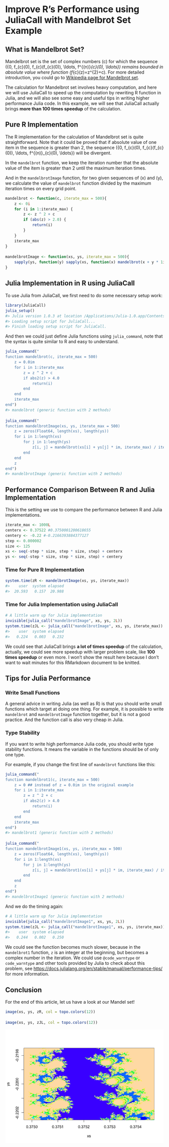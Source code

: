 
# Improve R’s Performance using JuliaCall with Mandelbrot Set Example

## What is Mandelbrot Set?

Mandelbrot set is the set of complex numbers \(c\) for which the
sequence
\(\{0, f_{c}(0), f_{c}(f_{c}(0)), \ldots, f^{(n)}_{c}(0), \ldots\}\)
remains bounded in absolute value where function \(f_{c}(z)=z^{2}+c\).
For more detailed introduction, you could go to [Wikipedia page for
Mandelbrot set](https://en.wikipedia.org/wiki/Mandelbrot_set).

The calculation for Mandelbrot set involves heavy computation, and here
we will use JuliaCall to speed up the computation by rewriting R
function in Julia, and we will also see some easy and useful tips in
writing higher performance Julia code. In this example, we will see that
JuliaCall actually brings **more than 100 times speedup** of the
calculation.

## Pure R Implementation

The R implementation for the calculation of Mandelbrot set is quite
straightforward. Note that it could be proved that if absolute value of
one item in the sequence is greater than 2, the sequence
\(\{0, f_{c}(0), f_{c}(f_{c}(0)), \ldots, f^{(n)}_{c}(0), \ldots\}\)
will be divergent.

In the `mandelbrot` function, we keep the iteration number that the
absolute value of the item is greater than 2 until the maximum iteration
times.

And in the `mandelbrotImage` function, for two given sequences of \(x\)
and \(y\), we calculate the value of `mandelbrot` function divided by
the maximum iteration times on every grid point.

``` r
mandelbrot <- function(c, iterate_max = 500){
    z <- 0i
    for (i in 1:iterate_max) {
        z <- z ^ 2 + c
        if (abs(z) > 2.0) {
            return(i)
        }
    }
    iterate_max
}

mandelbrotImage <- function(xs, ys, iterate_max = 500){
    sapply(ys, function(y) sapply(xs, function(x) mandelbrot(x + y * 1i, iterate_max = iterate_max))) / iterate_max
}
```

## Julia Implementation in R using JuliaCall

To use Julia from JuliaCall, we first need to do some necessary setup
work:

``` r
library(JuliaCall)
julia_setup()
#> Julia version 1.0.3 at location /Applications/Julia-1.0.app/Contents/Resources/julia/bin will be used.
#> Loading setup script for JuliaCall...
#> Finish loading setup script for JuliaCall.
```

And then we could just define Julia functions using `julia_command`,
note that the syntax is quite similar to R and easy to understand.

``` r
julia_command("
function mandelbrot(c, iterate_max = 500)
    z = 0.0im
    for i in 1:iterate_max
        z = z ^ 2 + c
        if abs2(z) > 4.0
            return(i)
        end
    end
    iterate_max
end")
#> mandelbrot (generic function with 2 methods)

julia_command("
function mandelbrotImage(xs, ys, iterate_max = 500)
    z = zeros(Float64, length(xs), length(ys))
    for i in 1:length(xs)
        for j in 1:length(ys)
            z[i, j] = mandelbrot(xs[i] + ys[j] * im, iterate_max) / iterate_max
        end
    end
    z
end")
#> mandelbrotImage (generic function with 2 methods)
```

## Performance Comparison Between R and Julia Implementation

This is the setting we use to compare the performance between R and
Julia implementations.

``` r
iterate_max <- 1000L
centerx <- 0.37522 #0.3750001200618655
centery <- -0.22 #-0.2166393884377127
step <- 0.000002
size <- 125
xs <- seq(-step * size, step * size, step) + centerx
ys <- seq(-step * size, step * size, step) + centery
```

### Time for Pure R Implementation

``` r
system.time(zR <- mandelbrotImage(xs, ys, iterate_max))
#>    user  system elapsed 
#>  20.593   0.157  20.988
```

### Time for Julia Implementation using JuliaCall

``` r
# A little warm up for Julia implementation
invisible(julia_call("mandelbrotImage", xs, ys, 2L))
system.time(zJL <- julia_call("mandelbrotImage", xs, ys, iterate_max))
#>    user  system elapsed 
#>   0.224   0.003   0.232
```

We could see that JuliaCall brings **a lot of times speedup** of the
calculation, actually, we could see more speedup with larger problem
scale, like **100 times speedup** or even more. I won’t show the result
here because I don’t want to wait minutes for this RMarkdown document to
be knitted.

## Tips for Julia Performance

### Write Small Functions

A general advice in writing Julia (as well as R) is that you should
write small functions which target at doing one thing. For example, it
is possible to write `mandelbrot` and `mandelbrotImage` function
together, but it is not a good practice. And the function call is also
very cheap in Julia.

### Type Stability

If you want to write high performance Julia code, you should write type
stability functions. It means the variable in the functions should be of
only one type.

For example, if you change the first line of `mandelbrot` functions like
this:

``` r
julia_command("
function mandelbrot1(c, iterate_max = 500)
    z = 0 ## instead of z = 0.0im in the original example
    for i in 1:iterate_max
        z = z ^ 2 + c
        if abs2(z) > 4.0
            return(i)
        end
    end
    iterate_max
end")
#> mandelbrot1 (generic function with 2 methods)

julia_command("
function mandelbrotImage1(xs, ys, iterate_max = 500)
    z = zeros(Float64, length(xs), length(ys))
    for i in 1:length(xs)
        for j in 1:length(ys)
            z[i, j] = mandelbrot1(xs[i] + ys[j] * im, iterate_max) / iterate_max
        end
    end
    z
end")
#> mandelbrotImage1 (generic function with 2 methods)
```

And we do the timing again:

``` r
# A little warm up for Julia implementation
invisible(julia_call("mandelbrotImage1", xs, ys, 2L))
system.time(zJL <- julia_call("mandelbrotImage1", xs, ys, iterate_max))
#>    user  system elapsed 
#>   0.244   0.002   0.250
```

We could see the function becomes much slower, because in the
`mandelbrot1` function, `z` is an integer at the beginning, but becomes
a complex number in the iteration. We could use `@code_warntype` or
`code_warntype` and other tools provided by Julia to check about this
problem, see
<https://docs.julialang.org/en/stable/manual/performance-tips/> for more
information.

## Conclusion

For the end of this article, let us have a look at our Mandel set\!

``` r
image(xs, ys, zR, col = topo.colors(12))

image(xs, ys, zJL, col = topo.colors(12))
```

![](mandelbrot_files/figure-gfm/unnamed-chunk-10-1.png)<!-- -->
